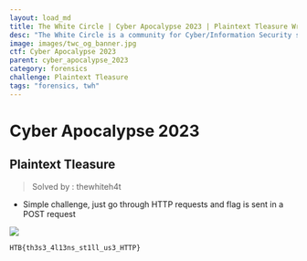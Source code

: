 ```yaml
---
layout: load_md
title: The White Circle | Cyber Apocalypse 2023 | Plaintext Tleasure Writeup
desc: "The White Circle is a community for Cyber/Information Security students, enthusiasts and professionals. You can discuss anything related to Security, share your knowledge with others, get help when you need it and proceed further in your journey with amazing people from all over the world."
image: images/twc_og_banner.jpg
ctf: Cyber Apocalypse 2023
parent: cyber_apocalypse_2023
category: forensics
challenge: Plaintext Tleasure
tags: "forensics, twh"
---
```


<h1 class="heading card-title white-text">Cyber Apocalypse 2023</h1>

## Plaintext Tleasure
> Solved by : thewhiteh4t


- Simple challenge, just go through HTTP requests and flag is sent in a POST request


![](https://i.imgur.com/BUAKbYK.png)

    HTB{th3s3_4l13ns_st1ll_us3_HTTP}


